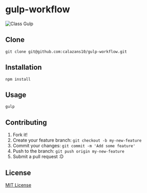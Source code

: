 gulp-workflow
=============

![Class Gulp](https://raw.github.com/calazans10/gulp-workflow/master/build/img/logo.png)

## Clone
    git clone git@github.com:calazans10/gulp-workflow.git

## Installation
    npm install

## Usage
    gulp

## Contributing

1. Fork it!
2. Create your feature branch: `git checkout -b my-new-feature`
3. Commit your changes: `git commit -m 'Add some feature'`
4. Push to the branch: `git push origin my-new-feature`
5. Submit a pull request :D

## License

[MIT License](https://github.com/calazans10/gulp-workflow/blob/master/LICENCE)
